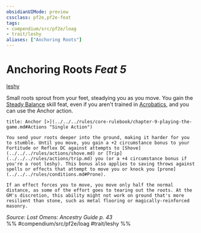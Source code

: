 ```yaml
---
obsidianUIMode: preview
cssclass: pf2e,pf2e-feat
tags:
- compendium/src/pf2e/loag
- trait/leshy
aliases: ["Anchoring Roots"]
---
```

# Anchoring Roots  *Feat 5*  
[leshy](../../Rules/traits/leshy-b1.md)  


Small roots sprout from your feet, steadying you as you move. You gain the [Steady Balance](steady-balance.md) skill feat, even if you aren't trained in [Acrobatics](../skills.md#Acrobatics), and you can use the Anchor action.

```ad-embed-ability
title: Anchor [>](../../../rules/core-rulebook/chapter-9-playing-the-game.md#Actions "Single Action")

You send your roots deeper into the ground, making it harder for you to stumble. Until you move, you gain a +2 circumstance bonus to your Fortitude or Reflex DC against attempts to [Shove](../../../rules/actions/shove.md) or [Trip](../../../rules/actions/trip.md) you (or a +4 circumstance bonus if you're a root leshy). This bonus also applies to saving throws against spells or effects that attempt to move you or knock you [prone](../../../rules/conditions.md#Prone).

If an effect forces you to move, you move only half the normal distance, as some of the effort goes to tearing out the roots. At the GM's discretion, this ability might not work on ground that's more resilient than stone, such as metal flooring or magically-reinforced masonry.
```

*Source: Lost Omens: Ancestry Guide p. 43*  
%% #compendium/src/pf2e/loag #trait/leshy %%
